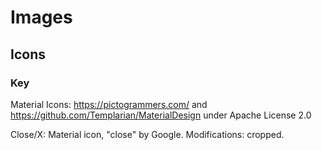 # Images
## Icons
###  Key
Material Icons: https://pictogrammers.com/ and https://github.com/Templarian/MaterialDesign under Apache License 2.0

Close/X: Material icon, "close" by Google. Modifications: cropped.